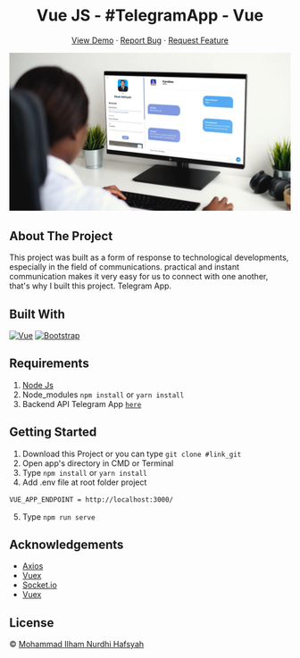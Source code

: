 <h1 align='center'>Vue JS - #TelegramApp - Vue</h1>
  <p align="center">
    <a href="https://telegramchat.netlify.app/">View Demo</a>
    ·
    <a href="https://github.com/IlhamHafsyah/Telegram-vue/issues">Report Bug</a>
    ·
    <a href="https://github.com/IlhamHafsyah/Telegram-vue/issues">Request Feature</a>
  </p>

![Image Banner](https://raw.githubusercontent.com/IlhamHafsyah/Telegram-vue/main/bannerTele.jpg)

## About The Project

This project was built as a form of response to technological developments, especially in the field of communications. practical and instant communication makes it very easy for us to connect with one another, that's why I built this project. Telegram App.

## Built With

[![Vue](https://img.shields.io/badge/Vue-v2.6.11-green)](https://github.com/vuejs/vue)
[![Bootstrap](https://img.shields.io/badge/Bootstrap-v4.5.x-blue)](https://github.com/bootstrap-vue/bootstrap-vue)

## Requirements

1. <a href="https://nodejs.org/en/download/">Node Js</a>
2. Node_modules `npm install` or `yarn install`
3. Backend API Telegram App [`here`](https://github.com/IlhamHafsyah/Telegram-Express)

## Getting Started

1. Download this Project or you can type `git clone #link_git`
2. Open app's directory in CMD or Terminal
3. Type `npm install` or `yarn install`
4. Add .env file at root folder project

```sh
VUE_APP_ENDPOINT = http://localhost:3000/
```

5. Type `npm run serve`

## Acknowledgements

- [Axios](https://www.npmjs.com/package/axios)
- [Vuex](https://vuex.vuejs.org/)
- [Socket.io](https://www.npmjs.com/package/socket.io)
- [Vuex](https://www.npmjs.com/package/vuex)

## License

© [Mohammad Ilham Nurdhi Hafsyah](https://github.com/IlhamHafsyah/)
